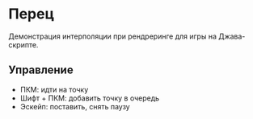 # Перец

Демонстрация интерполяции при рендреринге для игры на Джава-скрипте.

## Управление

- ПКМ: идти на точку
- Шифт + ПКМ: добавить точку в очередь
- Эскейп: поставить, снять паузу
